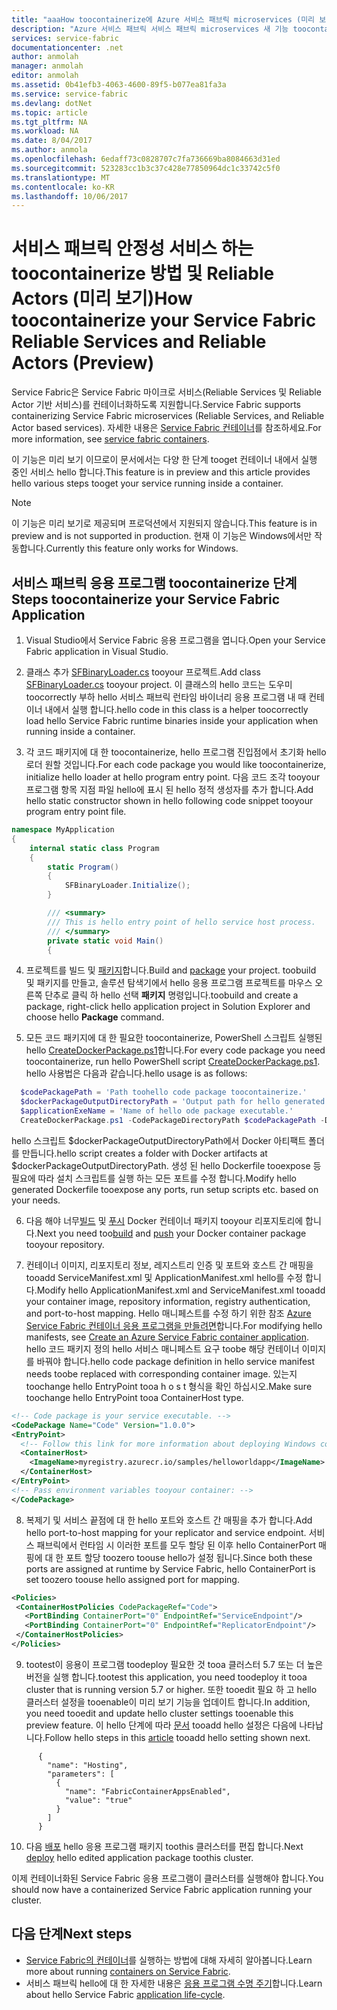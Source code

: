 ```yaml
---
title: "aaaHow toocontainerize에 Azure 서비스 패브릭 microservices (미리 보기)"
description: "Azure 서비스 패브릭 서비스 패브릭 microservices 새 기능 toocontainerize 추가 되었습니다. 이 기능은 현재 미리 보기로 제공됩니다."
services: service-fabric
documentationcenter: .net
author: anmolah
manager: anmolah
editor: anmolah
ms.assetid: 0b41efb3-4063-4600-89f5-b077ea81fa3a
ms.service: service-fabric
ms.devlang: dotNet
ms.topic: article
ms.tgt_pltfrm: NA
ms.workload: NA
ms.date: 8/04/2017
ms.author: anmola
ms.openlocfilehash: 6edaff73c0828707c7fa736669ba8084663d31ed
ms.sourcegitcommit: 523283cc1b3c37c428e77850964dc1c33742c5f0
ms.translationtype: MT
ms.contentlocale: ko-KR
ms.lasthandoff: 10/06/2017
---
```

# <a name="how-toocontainerize-your-service-fabric-reliable-services-and-reliable-actors-preview"></a><span data-ttu-id="f636a-104">서비스 패브릭 안정성 서비스 하는 toocontainerize 방법 및 Reliable Actors (미리 보기)</span><span class="sxs-lookup"><span data-stu-id="f636a-104">How toocontainerize your Service Fabric Reliable Services and Reliable Actors (Preview)</span></span>

<span data-ttu-id="f636a-105">Service Fabric은 Service Fabric 마이크로 서비스(Reliable Services 및 Reliable Actor 기반 서비스)를 컨테이너화하도록 지원합니다.</span><span class="sxs-lookup"><span data-stu-id="f636a-105">Service Fabric supports containerizing Service Fabric microservices (Reliable Services, and Reliable Actor based services).</span></span> <span data-ttu-id="f636a-106">자세한 내용은 [Service Fabric 컨테이너](service-fabric-containers-overview.md)를 참조하세요.</span><span class="sxs-lookup"><span data-stu-id="f636a-106">For more information, see [service fabric containers](service-fabric-containers-overview.md).</span></span>


 <span data-ttu-id="f636a-107">이 기능은 미리 보기 이므로이 문서에서는 다양 한 단계 tooget 컨테이너 내에서 실행 중인 서비스 hello 합니다.</span><span class="sxs-lookup"><span data-stu-id="f636a-107">This feature is in preview and this article provides hello various steps tooget your service running inside a container.</span></span>  

> [!NOTE]
> <span data-ttu-id="f636a-108">이 기능은 미리 보기로 제공되며 프로덕션에서 지원되지 않습니다.</span><span class="sxs-lookup"><span data-stu-id="f636a-108">This feature is in preview and is not supported in production.</span></span> <span data-ttu-id="f636a-109">현재 이 기능은 Windows에서만 작동합니다.</span><span class="sxs-lookup"><span data-stu-id="f636a-109">Currently this feature only works for Windows.</span></span>

## <a name="steps-toocontainerize-your-service-fabric-application"></a><span data-ttu-id="f636a-110">서비스 패브릭 응용 프로그램 toocontainerize 단계</span><span class="sxs-lookup"><span data-stu-id="f636a-110">Steps toocontainerize your Service Fabric Application</span></span>

1. <span data-ttu-id="f636a-111">Visual Studio에서 Service Fabric 응용 프로그램을 엽니다.</span><span class="sxs-lookup"><span data-stu-id="f636a-111">Open your Service Fabric application in Visual Studio.</span></span>

2. <span data-ttu-id="f636a-112">클래스 추가 [SFBinaryLoader.cs](https://github.com/Azure/service-fabric-scripts-and-templates/blob/master/code/SFBinaryLoaderForContainers/SFBinaryLoader.cs) tooyour 프로젝트.</span><span class="sxs-lookup"><span data-stu-id="f636a-112">Add class [SFBinaryLoader.cs](https://github.com/Azure/service-fabric-scripts-and-templates/blob/master/code/SFBinaryLoaderForContainers/SFBinaryLoader.cs) tooyour project.</span></span> <span data-ttu-id="f636a-113">이 클래스의 hello 코드는 도우미 toocorrectly 부하 hello 서비스 패브릭 런타임 바이너리 응용 프로그램 내 때 컨테이너 내에서 실행 합니다.</span><span class="sxs-lookup"><span data-stu-id="f636a-113">hello code in this class is a helper toocorrectly load hello Service Fabric runtime binaries inside your application when running inside a container.</span></span>

3. <span data-ttu-id="f636a-114">각 코드 패키지에 대 한 toocontainerize, hello 프로그램 진입점에서 초기화 hello 로더 원할 것입니다.</span><span class="sxs-lookup"><span data-stu-id="f636a-114">For each code package you would like toocontainerize, initialize hello loader at hello program entry point.</span></span> <span data-ttu-id="f636a-115">다음 코드 조각 tooyour 프로그램 항목 지점 파일 hello에 표시 된 hello 정적 생성자를 추가 합니다.</span><span class="sxs-lookup"><span data-stu-id="f636a-115">Add hello static constructor shown in hello following code snippet tooyour program entry point file.</span></span>

  ```csharp
  namespace MyApplication
  {
      internal static class Program
      {
          static Program()
          {
              SFBinaryLoader.Initialize();
          }

          /// <summary>
          /// This is hello entry point of hello service host process.
          /// </summary>
          private static void Main()
          {
  ```

4. <span data-ttu-id="f636a-116">프로젝트를 빌드 및 [패키지](service-fabric-package-apps.md#Package-App)합니다.</span><span class="sxs-lookup"><span data-stu-id="f636a-116">Build and [package](service-fabric-package-apps.md#Package-App) your project.</span></span> <span data-ttu-id="f636a-117">toobuild 및 패키지를 만들고, 솔루션 탐색기에서 hello 응용 프로그램 프로젝트를 마우스 오른쪽 단추로 클릭 하 hello 선택 **패키지** 명령입니다.</span><span class="sxs-lookup"><span data-stu-id="f636a-117">toobuild and create a package, right-click hello application project in Solution Explorer and choose hello **Package** command.</span></span>

5. <span data-ttu-id="f636a-118">모든 코드 패키지에 대 한 필요한 toocontainerize, PowerShell 스크립트 실행된 hello [CreateDockerPackage.ps1](https://github.com/Azure/service-fabric-scripts-and-templates/blob/master/scripts/CodePackageToDockerPackage/CreateDockerPackage.ps1)합니다.</span><span class="sxs-lookup"><span data-stu-id="f636a-118">For every code package you need toocontainerize, run hello PowerShell script [CreateDockerPackage.ps1](https://github.com/Azure/service-fabric-scripts-and-templates/blob/master/scripts/CodePackageToDockerPackage/CreateDockerPackage.ps1).</span></span> <span data-ttu-id="f636a-119">hello 사용법은 다음과 같습니다.</span><span class="sxs-lookup"><span data-stu-id="f636a-119">hello usage is as follows:</span></span>
  ```powershell
    $codePackagePath = 'Path toohello code package toocontainerize.'
    $dockerPackageOutputDirectoryPath = 'Output path for hello generated docker folder.'
    $applicationExeName = 'Name of hello ode package executable.'
    CreateDockerPackage.ps1 -CodePackageDirectoryPath $codePackagePath -DockerPackageOutputDirectoryPath $dockerPackageOutputDirectoryPath -ApplicationExeName $applicationExeName
 ```
  <span data-ttu-id="f636a-120">hello 스크립트 $dockerPackageOutputDirectoryPath에서 Docker 아티팩트 폴더를 만듭니다.</span><span class="sxs-lookup"><span data-stu-id="f636a-120">hello script creates a folder with Docker artifacts at $dockerPackageOutputDirectoryPath.</span></span> <span data-ttu-id="f636a-121">생성 된 hello Dockerfile tooexpose 등 필요에 따라 설치 스크립트를 실행 하는 모든 포트를 수정 합니다.</span><span class="sxs-lookup"><span data-stu-id="f636a-121">Modify hello generated Dockerfile tooexpose any ports, run setup scripts etc. based on your needs.</span></span>

6. <span data-ttu-id="f636a-122">다음 해야 너무[빌드](service-fabric-get-started-containers.md#Build-Containers) 및 [푸시](service-fabric-get-started-containers.md#Push-Containers) Docker 컨테이너 패키지 tooyour 리포지토리에 합니다.</span><span class="sxs-lookup"><span data-stu-id="f636a-122">Next you need too[build](service-fabric-get-started-containers.md#Build-Containers) and [push](service-fabric-get-started-containers.md#Push-Containers) your Docker container package tooyour repository.</span></span>

7. <span data-ttu-id="f636a-123">컨테이너 이미지, 리포지토리 정보, 레지스트리 인증 및 포트와 호스트 간 매핑을 tooadd ServiceManifest.xml 및 ApplicationManifest.xml hello를 수정 합니다.</span><span class="sxs-lookup"><span data-stu-id="f636a-123">Modify hello ApplicationManifest.xml and ServiceManifest.xml tooadd your container image, repository information, registry authentication, and port-to-host mapping.</span></span> <span data-ttu-id="f636a-124">Hello 매니페스트를 수정 하기 위한 참조 [Azure Service Fabric 컨테이너 응용 프로그램을 만들려면](service-fabric-get-started-containers.md)합니다.</span><span class="sxs-lookup"><span data-stu-id="f636a-124">For modifying hello manifests, see [Create an Azure Service Fabric container application](service-fabric-get-started-containers.md).</span></span> <span data-ttu-id="f636a-125">hello 코드 패키지 정의 hello 서비스 매니페스트 요구 toobe 해당 컨테이너 이미지를 바꿔야 합니다.</span><span class="sxs-lookup"><span data-stu-id="f636a-125">hello code package definition in hello service manifest needs toobe replaced with corresponding container image.</span></span> <span data-ttu-id="f636a-126">있는지 toochange hello EntryPoint tooa h o s t 형식을 확인 하십시오.</span><span class="sxs-lookup"><span data-stu-id="f636a-126">Make sure toochange hello EntryPoint tooa ContainerHost type.</span></span>

  ```xml
<!-- Code package is your service executable. -->
<CodePackage Name="Code" Version="1.0.0">
  <EntryPoint>
    <!-- Follow this link for more information about deploying Windows containers tooService Fabric: https://aka.ms/sfguestcontainers -->
    <ContainerHost>
      <ImageName>myregistry.azurecr.io/samples/helloworldapp</ImageName>
    </ContainerHost>
  </EntryPoint>
  <!-- Pass environment variables tooyour container: -->    
</CodePackage>
  ```

8. <span data-ttu-id="f636a-127">복제기 및 서비스 끝점에 대 한 hello 포트와 호스트 간 매핑을 추가 합니다.</span><span class="sxs-lookup"><span data-stu-id="f636a-127">Add hello port-to-host mapping for your replicator and service endpoint.</span></span> <span data-ttu-id="f636a-128">서비스 패브릭에서 런타임 시 이러한 포트를 모두 할당 된 이후 hello ContainerPort 매핑에 대 한 포트 할당 toozero toouse hello가 설정 됩니다.</span><span class="sxs-lookup"><span data-stu-id="f636a-128">Since both these ports are assigned at runtime by Service Fabric, hello ContainerPort is set toozero toouse hello assigned port for mapping.</span></span>

 ```xml
<Policies>
  <ContainerHostPolicies CodePackageRef="Code">
    <PortBinding ContainerPort="0" EndpointRef="ServiceEndpoint"/>
    <PortBinding ContainerPort="0" EndpointRef="ReplicatorEndpoint"/>
  </ContainerHostPolicies>
</Policies>
 ```

9. <span data-ttu-id="f636a-129">tootest이 응용이 프로그램 toodeploy 필요한 것 tooa 클러스터 5.7 또는 더 높은 버전을 실행 합니다.</span><span class="sxs-lookup"><span data-stu-id="f636a-129">tootest this application, you need toodeploy it tooa cluster that is running version 5.7 or higher.</span></span> <span data-ttu-id="f636a-130">또한 tooedit 필요 하 고 hello 클러스터 설정을 tooenable이 미리 보기 기능을 업데이트 합니다.</span><span class="sxs-lookup"><span data-stu-id="f636a-130">In addition, you need tooedit and update hello cluster settings tooenable this preview feature.</span></span> <span data-ttu-id="f636a-131">이 hello 단계에 따라 [문서](service-fabric-cluster-fabric-settings.md) tooadd hello 설정은 다음에 나타납니다.</span><span class="sxs-lookup"><span data-stu-id="f636a-131">Follow hello steps in this [article](service-fabric-cluster-fabric-settings.md) tooadd hello setting shown next.</span></span>
```
      {
        "name": "Hosting",
        "parameters": [
          {
            "name": "FabricContainerAppsEnabled",
            "value": "true"
          }
        ]
      }
```
10. <span data-ttu-id="f636a-132">다음 [배포](service-fabric-deploy-remove-applications.md) hello 응용 프로그램 패키지 toothis 클러스터를 편집 합니다.</span><span class="sxs-lookup"><span data-stu-id="f636a-132">Next [deploy](service-fabric-deploy-remove-applications.md) hello edited application package toothis cluster.</span></span>

<span data-ttu-id="f636a-133">이제 컨테이너화된 Service Fabric 응용 프로그램이 클러스터를 실행해야 합니다.</span><span class="sxs-lookup"><span data-stu-id="f636a-133">You should now have a containerized Service Fabric application running your cluster.</span></span>

## <a name="next-steps"></a><span data-ttu-id="f636a-134">다음 단계</span><span class="sxs-lookup"><span data-stu-id="f636a-134">Next steps</span></span>
* <span data-ttu-id="f636a-135">[Service Fabric의 컨테이너](service-fabric-get-started-containers.md)를 실행하는 방법에 대해 자세히 알아봅니다.</span><span class="sxs-lookup"><span data-stu-id="f636a-135">Learn more about running [containers on Service Fabric](service-fabric-get-started-containers.md).</span></span>
* <span data-ttu-id="f636a-136">서비스 패브릭 hello에 대 한 자세한 내용은 [응용 프로그램 수명 주기](service-fabric-application-lifecycle.md)합니다.</span><span class="sxs-lookup"><span data-stu-id="f636a-136">Learn about hello Service Fabric [application life-cycle](service-fabric-application-lifecycle.md).</span></span>
